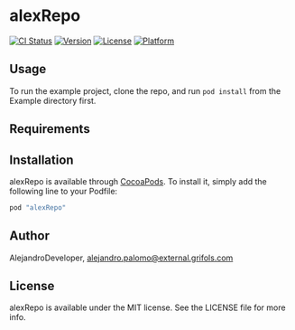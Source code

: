 # alexRepo

[![CI Status](http://img.shields.io/travis/AlejandroDeveloper/alexRepo.svg?style=flat)](https://travis-ci.org/AlejandroDeveloper/alexRepo)
[![Version](https://img.shields.io/cocoapods/v/alexRepo.svg?style=flat)](http://cocoapods.org/pods/alexRepo)
[![License](https://img.shields.io/cocoapods/l/alexRepo.svg?style=flat)](http://cocoapods.org/pods/alexRepo)
[![Platform](https://img.shields.io/cocoapods/p/alexRepo.svg?style=flat)](http://cocoapods.org/pods/alexRepo)

## Usage

To run the example project, clone the repo, and run `pod install` from the Example directory first.

## Requirements

## Installation

alexRepo is available through [CocoaPods](http://cocoapods.org). To install
it, simply add the following line to your Podfile:

```ruby
pod "alexRepo"
```

## Author

AlejandroDeveloper, alejandro.palomo@external.grifols.com

## License

alexRepo is available under the MIT license. See the LICENSE file for more info.
